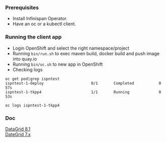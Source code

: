 ### Prerequisites
- Install Infinispan Operator.
- Have an oc or a kubectl client.

### Running the client app 
- Login OpenShift and select the right namespace/project 
- Running `bin/run.sh` to exec maven build, docker build and push image into quay.io
- Running `bin/oc.sh` to new app in OpenShift 
- Checking logs
```
oc get pod|grep ispntest
ispntest-1-deploy                     0/1       Completed           0          57s
ispntest-1-tkpp4                      1/1       Running             0          53s
```
```
oc logs ispntest-1-tkpp4
```

### Doc
[DataGrid 8.1](https://access.redhat.com/documentation/en-us/red_hat_data_grid/8.1/html-single/)  
[DateGrid 7.x](https://access.redhat.com/documentation/en-us/red_hat_data_grid/7.1/html/administration_and_configuration_guide/set_up_and_configure_the_infinispan_query_api)
